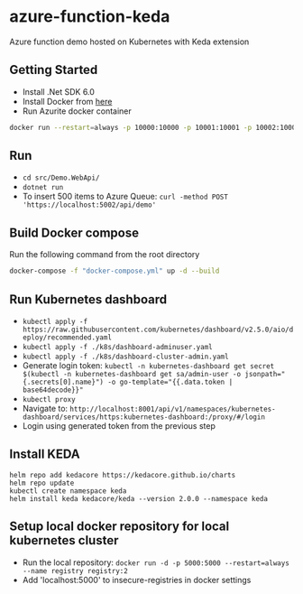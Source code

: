 # azure-function-keda
Azure function demo hosted on Kubernetes with Keda extension

## Getting Started
- Install .Net SDK 6.0
- Install Docker from [here](https://docs.docker.com/engine/install/)
- Run Azurite docker container
```bash
docker run --restart=always -p 10000:10000 -p 10001:10001 -p 10002:10002 -d mcr.microsoft.com/azure-storage/azurite
```

## Run
- `cd src/Demo.WebApi/`
- `dotnet run`
- To insert 500 items to Azure Queue: `curl -method POST 'https://localhost:5002/api/demo'`

## Build Docker compose
Run the following command from the root directory
```bash
docker-compose -f "docker-compose.yml" up -d --build
```

## Run Kubernetes dashboard
- `kubectl apply -f https://raw.githubusercontent.com/kubernetes/dashboard/v2.5.0/aio/deploy/recommended.yaml`
- `kubectl apply -f ./k8s/dashboard-adminuser.yaml`
- `kubectl apply -f ./k8s/dashboard-cluster-admin.yaml`
- Generate login token: `kubectl -n kubernetes-dashboard get secret $(kubectl -n kubernetes-dashboard get sa/admin-user -o jsonpath="{.secrets[0].name}") -o go-template="{{.data.token | base64decode}}"`
- `kubectl proxy`
- Navigate to: `http://localhost:8001/api/v1/namespaces/kubernetes-dashboard/services/https:kubernetes-dashboard:/proxy/#/login`
- Login using generated token from the previous step

## Install KEDA
```
helm repo add kedacore https://kedacore.github.io/charts
helm repo update
kubectl create namespace keda
helm install keda kedacore/keda --version 2.0.0 --namespace keda
```

## Setup local docker repository for local kubernetes cluster
- Run the local repository: `docker run -d -p 5000:5000 --restart=always --name registry registry:2`
- Add 'localhost:5000' to insecure-registries in docker settings
